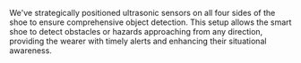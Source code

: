 We've strategically positioned ultrasonic sensors on all four sides of the shoe to ensure comprehensive object detection. This setup allows the smart shoe to detect obstacles or hazards approaching from any direction, providing the wearer with timely alerts and enhancing their situational awareness.
